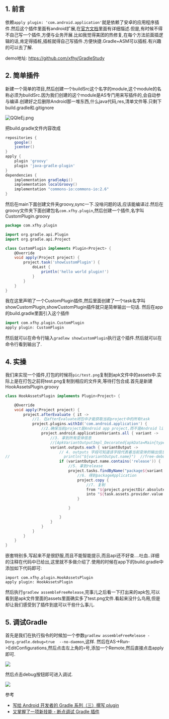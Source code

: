 
## 1. 前言

依赖`apply plugin: 'com.android.application'`就是依赖了安卓的应用程序插件.然后这个插件里面有android扩展,在[官方文档](http://google.github.io/android-gradle-dsl/current/com.android.build.gradle.AppExtension.html)里面有详细描述.但是,有时候不得不自己写一个插件,方便与业务开展.比如我觉得美团的热修复,在每个方法前面插逻辑的话,肯定得插桩,插桩就得自己写插件.方便快捷.Gradle+ASM可以插桩.有兴趣的可以去了解.

demo地址: https://github.com/xfhy/GradleStudy

## 2. 简单插件

新建一个简单的项目,然后创建一个buildSrc这个名字的module,这个module的名称必须为buildSrc.因为我们创建的这个module是AS专门用来写插件的,会自动参与编译.创建好之后删除Android那一堆东西,什么java代码,res,清单文件等.只剩下build.gradle和.gitignore

![QQleEj.png](https://s2.ax1x.com/2019/12/03/QQleEj.png)

把build.gradle文件内容改成
```gradle
repositories {
    google()
    jcenter()
}
apply {
    plugin 'groovy'
    plugin 'java-gradle-plugin'
}
dependencies {
    implementation gradleApi()
    implementation localGroovy()
    implementation "commons-io:commons-io:2.6"
}
```

然后在main下面创建文件夹groovy,sync一下.没啥问题的话,应该能编译过.然后在groovy文件夹下面创建包名`com.xfhy.plugin`,然后创建一个插件,名字叫CustomPlugin.groovy

```groovy
package com.xfhy.plugin

import org.gradle.api.Plugin
import org.gradle.api.Project

class CustomPlugin implements Plugin<Project> {
    @Override
    void apply(Project project) {
        project.task('showCustomPlugin') {
            doLast {
                println('hello world plugin!')
            }
        }
    }
}
```

我在这里声明了一个CustomPlugin插件,然后里面创建了一个task名字叫showCustomPlugin,showCustomPlugin插件就只是简单输出一句话. 然后在app的build.gradle里面引入这个插件

```gradle
import com.xfhy.plugin.CustomPlugin
apply plugin: CustomPlugin
```

然后就可以在命令行输入`gradlew showCustomPlugin`执行这个插件.然后就可以在命令行看到输出了.


## 4. 实操

我们来实现一个插件,打包的时候将`pic/test.png`复制到apk文件中的assets中.实际上是在打包之前将test.png复制到相应的文件夹,等待打包合成.首先是新建HookAssetsPlugin.groovy

```groovy
class HookAssetsPlugin implements Plugin<Project> {

    @Override
    void apply(Project project) {
        project.afterEvaluate { it ->
            //1. 在afterEvaluate闭包中才能获取当前project中的所有task
            project.plugins.withId('com.android.application') {
                //2.确保当前project是Android app project,而不是Android library project, 为给定id的插件执行或注册操作
                project.android.applicationVariants.all { variant ->
                    //3. 拿到所有变体信息
                    //[ApkVariantOutputImpl_Decorated{apkData=Main{type=MAIN, fullName=freeDebug, filters=[], versionCode=2, versionName=2.0.0}}]
                    variant.outputs.each { variantOutput ->
                        // 4. outputs 字段可知道该字段代表着当前变体的输出信息（DomainObjectCollection 类型）
//                        println("${variantOutput.name}")  //free-debug  free-release
                        if (variantOutput.name.contains('release')) {
                            //5. 拿到release
                            project.tasks.findByName("package${variant.name.capitalize()}").doFirst { task ->
                                //6. 得到packageApplication
                                project.copy {
                                    //7. 复制
                                    from "${project.projectDir.absolutePath}/pic/test.png"
                                    into "${task.assets.provider.value.value.getAbsolutePath()}"
                                }

                            }

                        }
                    }
                }
            }
        }
    }
}
```

嵌套特别多,写起来不是很舒服,而且不能智能提示,而且api还不好查....吐血..详细的注释在代码中已给出,这里就不多做介绍了.使用的时候在app下的build.gradle中添加如下代码即可:

```
import com.xfhy.plugin.HookAssetsPlugin
apply plugin: HookAssetsPlugin
```

然后执行`gradlew assembleFreeRelease`,完事儿之后看一下打出来的apk包,可以看到是apk文件里面的assets里面确实多了test.png文件.看起来没什么鸟用,但是却让我们感受到了插件到底可以干些什么事儿.

## 5. 调试Gradle

首先是我们在执行指令的时候加一个参数`gradlew assembleFreeRelease -Dorg.gradle.debug=true  --no-daemon`,这样.
然后在AS->Run->EditConfigurations,然后点击左上角的`+`号,添加一个Remote,然后直接点击apply即可.

![](https://s2.ax1x.com/2019/12/18/Q78Py9.png)

然后点击debug按钮即可进入调试.

![](https://s2.ax1x.com/2019/12/18/Q78dyj.png)


参考

- [写给 Android 开发者的 Gradle 系列（三）撰写 plugin](https://juejin.im/post/5b02113a5188254289190671#heading-5)
- [又掌握了一项新技能 - 断点调试 Gradle 插件](https://fucknmb.com/2017/07/05/%E5%8F%88%E6%8E%8C%E6%8F%A1%E4%BA%86%E4%B8%80%E9%A1%B9%E6%96%B0%E6%8A%80%E8%83%BD-%E6%96%AD%E7%82%B9%E8%B0%83%E8%AF%95Gradle%E6%8F%92%E4%BB%B6/)